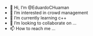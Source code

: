 - 👋 Hi, I’m @EduardoCHuaman
- 👀 I’m interested in crowd management
- 🌱 I’m currently learning c++
- 💞️ I’m looking to collaborate on ...
- 📫 How to reach me ...

<!---
EduardoCHuaman/EduardoCHuaman is a ✨ special ✨ repository because its `README.md` (this file) appears on your GitHub profile.
You can click the Preview link to take a look at your changes.
--->
